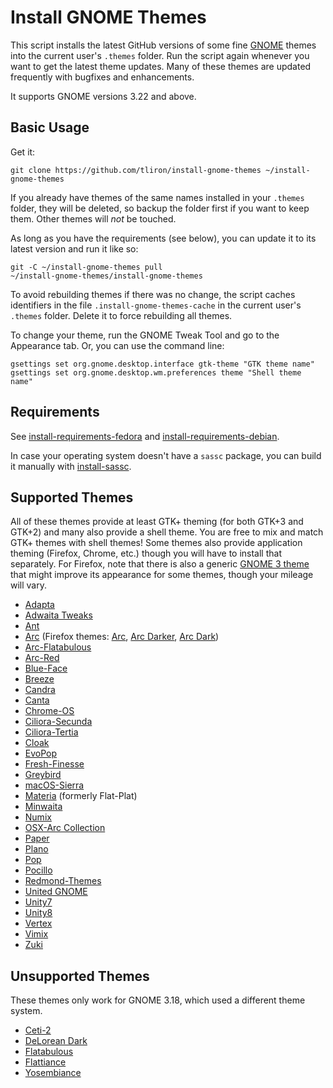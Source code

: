 Install GNOME Themes
====================

This script installs the latest GitHub versions of some fine [GNOME](https://www.gnome.org/) themes into the current user's `.themes` folder. Run the script again whenever you want to get the latest theme updates. Many of these themes are updated frequently with bugfixes and enhancements.

It supports GNOME versions 3.22 and above.


Basic Usage
-----------

Get it:

    git clone https://github.com/tliron/install-gnome-themes ~/install-gnome-themes

If you already have themes of the same names installed in your `.themes` folder, they will be deleted, so backup the folder first if you want to keep them. Other themes will _not_ be touched.

As long as you have the requirements (see below), you can update it to its latest version and run it like so:
    
    git -C ~/install-gnome-themes pull
    ~/install-gnome-themes/install-gnome-themes

To avoid rebuilding themes if there was no change, the script caches identifiers in the file `.install-gnome-themes-cache` in the current user's `.themes` folder. Delete it to force rebuilding all themes.

To change your theme, run the GNOME Tweak Tool and go to the Appearance tab. Or, you can use the command line:

    gsettings set org.gnome.desktop.interface gtk-theme "GTK theme name"
    gsettings set org.gnome.desktop.wm.preferences theme "Shell theme name"


Requirements
------------

See [install-requirements-fedora](install-requirements-fedora) and [install-requirements-debian](install-requirements-debian).

In case your operating system doesn't have a `sassc` package, you can build it manually with [install-sassc](install-sassc).


Supported Themes
----------------

All of these themes provide at least GTK+ theming (for both GTK+3 and GTK+2) and many also provide a shell theme. You are free to mix and match GTK+ themes with shell themes! Some themes also provide application theming (Firefox, Chrome, etc.) though you will have to install that separately. For Firefox, note that there is also a generic [GNOME 3 theme](https://addons.mozilla.org/en-US/firefox/addon/adwaita/) that might improve its appearance for some themes, though your mileage will vary.

* [Adapta](https://github.com/tista500/Adapta)
* [Adwaita Tweaks](https://github.com/Jazqa/adwaita-tweaks)
* [Ant](https://github.com/EliverLara/Ant)
* [Arc](https://github.com/horst3180/arc-theme) (Firefox themes: [Arc](https://addons.mozilla.org/en-US/firefox/addon/arc-theme/), [Arc Darker](https://addons.mozilla.org/en-US/firefox/addon/arc-darker-theme/), [Arc Dark](https://addons.mozilla.org/en-US/firefox/addon/arc-dark-theme/))
* [Arc-Flatabulous](https://github.com/andreisergiu98/arc-flatabulous-theme)
* [Arc-Red](https://github.com/mclmza/arc-theme-Red)
* [Blue-Face](https://github.com/Vistaus/Blue-Face)
* [Breeze](https://github.com/dirruk1/gnome-breeze)
* [Candra](https://github.com/killhellokitty/Candra-Themes-3.20)
* [Canta](https://github.com/vinceliuice/Canta-theme)
* [Chrome-OS](https://github.com/Elbullazul/Chrome-OS)
* [Ciliora-Secunda](https://github.com/zagortenay333/ciliora-secunda-shell)
* [Ciliora-Tertia](https://github.com/zagortenay333/ciliora-tertia-shell)
* [Cloak](https://github.com/killhellokitty/Cloak-3.22)
* [EvoPop](https://github.com/solus-cold-storage/evopop-gtk-theme)
* [Fresh-Finesse](https://github.com/Vistaus/Fresh-Finesse)
* [Greybird](https://github.com/shimmerproject/Greybird)
* [macOS-Sierra](https://github.com/Elbullazul/macOS-Sierra)
* [Materia](https://github.com/nana-4/materia-theme) (formerly Flat-Plat)
* [Minwaita](https://github.com/godlyranchdressing/Minwaita)
* [Numix](https://github.com/numixproject/numix-gtk-theme)
* [OSX-Arc Collection](https://github.com/LinxGem33/OSX-Arc-Darker)
* [Paper](https://github.com/snwh/paper-gtk-theme)
* [Plano](https://github.com/lassekongo83/plano-theme)
* [Pop](https://github.com/pop-os/gtk-theme)
* [Pocillo](https://github.com/UbuntuBudgie/pocillo-gtk-theme)
* [Redmond-Themes](https://github.com/B00merang-Project/Redmond-Themes)
* [United GNOME](https://github.com/godlyranchdressing/United-GNOME)
* [Unity7](https://github.com/B00merang-Project/unity7)
* [Unity8](https://github.com/B00merang-Project/unity8)
* [Vertex](https://github.com/horst3180/vertex-theme)
* [Vimix](https://github.com/vinceliuice/vimix-gtk-themes)
* [Zuki](https://github.com/lassekongo83/zuki-themes)


Unsupported Themes
------------------

These themes only work for GNOME 3.18, which used a different theme system.

* [Ceti-2](https://github.com/horst3180/ceti-theme)
* [DeLorean Dark](https://github.com/killhellokitty/DeLorean-Dark-3.18)
* [Flatabulous](https://github.com/anmoljagetia/Flatabulous)
* [Flattiance](https://github.com/IonicaBizau/Flattiance)
* [Yosembiance](https://github.com/bsundman/Yosembiance)
